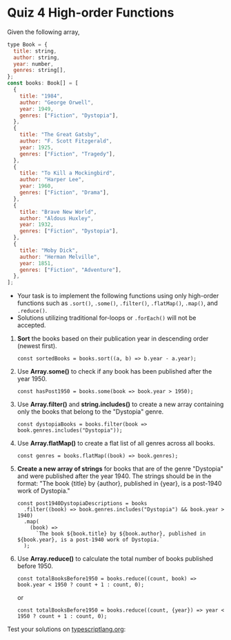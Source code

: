 # Quiz 4 High-order Functions

Given the following array,

```javascript
type Book = {
  title: string,
  author: string,
  year: number,
  genres: string[],
};
const books: Book[] = [
  {
    title: "1984",
    author: "George Orwell",
    year: 1949,
    genres: ["Fiction", "Dystopia"],
  },
  {
    title: "The Great Gatsby",
    author: "F. Scott Fitzgerald",
    year: 1925,
    genres: ["Fiction", "Tragedy"],
  },
  {
    title: "To Kill a Mockingbird",
    author: "Harper Lee",
    year: 1960,
    genres: ["Fiction", "Drama"],
  },
  {
    title: "Brave New World",
    author: "Aldous Huxley",
    year: 1932,
    genres: ["Fiction", "Dystopia"],
  },
  {
    title: "Moby Dick",
    author: "Herman Melville",
    year: 1851,
    genres: ["Fiction", "Adventure"],
  },
];
```

- Your task is to implement the following functions using only high-order functions such as `.sort()`, `.some()`, `.filter()`, `.flatMap()`, `.map()`, and `.reduce()`.
- Solutions utilizing traditional for-loops or `.forEach()` will not be accepted.

1. **Sort** the books based on their publication year in descending order (newest first).

   ```javacript
   const sortedBooks = books.sort((a, b) => b.year - a.year);
   ```

2. Use **Array.some()** to check if any book has been published after the year 1950.

   ```javacript
   const hasPost1950 = books.some(book => book.year > 1950);
   ```

3. Use **Array.filter()** and **string.includes()** to create a new array containing only the books that belong to the "Dystopia" genre.

   ```javacript
   const dystopiaBooks = books.filter(book => book.genres.includes("Dystopia"));
   ```

4. Use **Array.flatMap()** to create a flat list of all genres across all books.

   ```javacript
   const genres = books.flatMap((book) => book.genres);
   ```

5. **Create a new array of strings** for books that are of the genre "Dystopia" and were published after the year 1940. The strings should be in the format: "The book {title} by {author}, published in {year}, is a post-1940 work of Dystopia."

   ```javacript
   const post1940DystopiaDescriptions = books
     .filter((book) => book.genres.includes("Dystopia") && book.year > 1940)
     .map(
       (book) =>
         `The book ${book.title} by ${book.author}, published in ${book.year}, is a post-1940 work of Dystopia.`
     );
   ```

6. Use **Array.reduce()** to calculate the total number of books published before 1950.

   ```javacript
   const totalBooksBefore1950 = books.reduce((count, book) => book.year < 1950 ? count + 1 : count, 0);

   ```

   or

   ```javacript
   const totalBooksBefore1950 = books.reduce((count, {year}) => year < 1950 ? count + 1 : count, 0);

   ```

Test your solutions on [typescriptlang.org](https://www.typescriptlang.org/play?#code/C4TwDgpgBAQg9nA1lAvFA3gWAFBSsAS2ABsIAuKAZ2ACcCA7AcwBoc8BDAV2AAs4aK1Ok1a4oICOwFR6nALYAjCDVF5GEejQiVBtBowDaAXVEBfANw4AxnHrUoChIh2wnx1FANsM3vIRLkUABEAIwAnAAcACxBqnhQXLz8FEEA4hD86lAA8jQA7hDExLG+4pLS4VFhcWoaWi4GQQBiBFaEtrHBACIg1HBgBOxBJt6mcVhifkSkKQAqPNCpWuzAUKkrlAogJZMJ3HzSzQB0UADKNsCrLcAAXuo07MQAJjvxZVIU4QBMAKw1UOpNNoKI0Wm0CB1mMFZg91E9tiMxGNvBM3v4ZtC4FAANIEIoJKAAWTgVkQ+gUBBoL3+iQOKQAElJIDQoAAZCAQV7xCQfKDhABsAAZ-oD6iDmq12vROkEug85ENEXhkWJUfF0YEgjAHgA3aAAOQgeSgAHV+M8uRx9slggBBZ5wTiUKD0zgAD1I23+PIqYQAzF8RXVgZ4JeDId1esB+oNhnEVXg1VMAiliVsoF1WohLXskod6coFfQiYUdXjSDmfZ8Ij8QkGgQ0w1KZbannr6MBOFo46NREZzEA):
